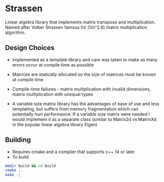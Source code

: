 # Strassen

Linear algebra library that implements matrix transpose and multiplication. Named after Volker Strassen famous for O(n^2.6) matrix multiplication algorithm.

## Design Choices

* Implemented as a template library and care was taken to make as many errors occur at compile time as possible
* Matrices are statically allocated so the size of matrices must be known at compile time
* Compile-time failures - matrix multiplication with invalid dimensions, matrix multiplication with unequal types

* A variable size matrix library has the advantages of ease of use and less templating, but suffers from memory fragmentation which can potentially hurt performance. If a variable size matrix were needed I would implement it as a separate class (similar to Matrix2d vs MatrixXd in the popular linear algebra library Eigen)


## Building

* Requires cmake and a compiler that supports c++ 14 or later
* To build

```bash
mkdir build && cd build
cmake ..
make -j
```
